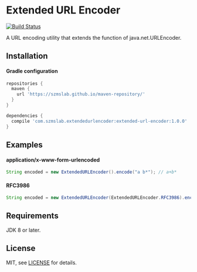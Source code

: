 # Extended URL Encoder

[![Build Status](https://travis-ci.org/szmslab/extended-url-encoder.svg?branch=master)](https://travis-ci.org/szmslab/extended-url-encoder)

A URL encoding utility that extends the function of java.net.URLEncoder.

## Installation

#### Gradle configuration

```groovy
repositories {
  maven {
    url 'https://szmslab.github.io/maven-repository/'
  }
}

dependencies {
  compile 'com.szmslab.extendedurlencoder:extended-url-encoder:1.0.0'
}
```

## Examples

#### application/x-www-form-urlencoded

```java
String encoded = new ExtendedURLEncoder().encode("a b*"); // a+b*
```

#### RFC3986

```java
String encoded = new ExtendedURLEncoder(ExtendedURLEncoder.RFC3986).encode("a b*"); // a%20b%2A
```

## Requirements

JDK 8 or later.

## License

MIT, see [LICENSE](https://github.com/szmslab/extended-url-encoder/blob/master/LICENSE) for details.